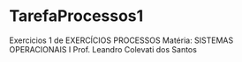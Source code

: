 # TarefaProcessos1
Exercicios 1 de EXERCÍCIOS PROCESSOS 
Matéria: SISTEMAS OPERACIONAIS I
Prof. Leandro Colevati dos Santos
